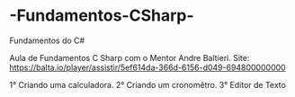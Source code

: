 # -Fundamentos-CSharp-
 Fundamentos do C#
 
 Aula de Fundamentos C Sharp com o Mentor Andre Baltieri.
 Site: https://balta.io/player/assistir/5ef614da-366d-6156-d049-694800000000
 
1° Criando uma calculadora.
2° Criando um cronomêtro.
3° Editor de Texto
